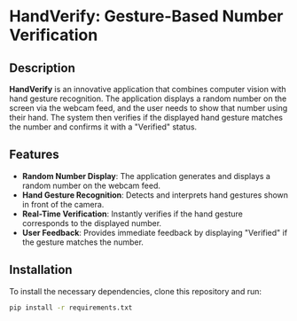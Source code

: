 # HandVerify: Gesture-Based Number Verification

## Description

**HandVerify** is an innovative application that combines computer vision with hand gesture recognition. The application displays a random number on the screen via the webcam feed, and the user needs to show that number using their hand. The system then verifies if the displayed hand gesture matches the number and confirms it with a "Verified" status.

## Features

- **Random Number Display**: The application generates and displays a random number on the webcam feed.
- **Hand Gesture Recognition**: Detects and interprets hand gestures shown in front of the camera.
- **Real-Time Verification**: Instantly verifies if the hand gesture corresponds to the displayed number.
- **User Feedback**: Provides immediate feedback by displaying "Verified" if the gesture matches the number.

## Installation

To install the necessary dependencies, clone this repository and run:

```bash
pip install -r requirements.txt
